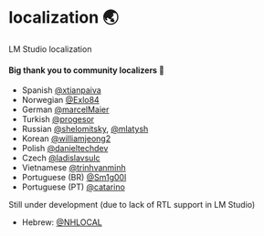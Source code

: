 # localization 🌏
LM Studio localization

#### Big thank you to community localizers 🙏

- Spanish [@xtianpaiva](https://github.com/xtianpaiva)
- Norwegian [@Exlo84](https://github.com/Exlo84)
- German [@marcelMaier](https://github.com/marcelMaier)
- Turkish [@progesor](https://github.com/progesor)
- Russian [@shelomitsky](https://github.com/shelomitsky), [@mlatysh](https://github.com/mlatysh)
- Korean [@williamjeong2](https://github.com/williamjeong2)
- Polish [@danieltechdev](https://github.com/danieltechdev)
- Czech [@ladislavsulc](https://github.com/ladislavsulc)
- Vietnamese [@trinhvanminh](https://github.com/trinhvanminh)
- Portuguese (BR) [@Sm1g00l](https://github.com/Sm1g00l)
- Portuguese (PT) [@catarino](https://github.com/catarino)

Still under development (due to lack of RTL support in LM Studio)
- Hebrew: [@NHLOCAL](https://github.com/NHLOCAL)
